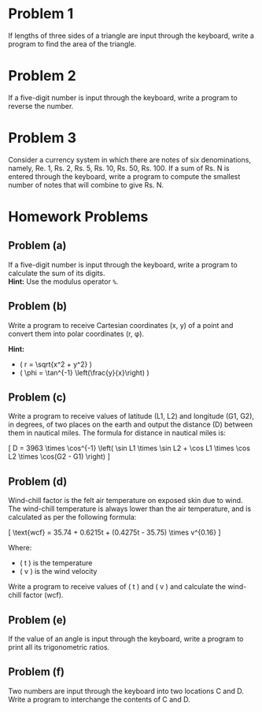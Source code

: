 # Problem 1
If lengths of three sides of a triangle are input through the keyboard, write a program to find the area of the triangle.

# Problem 2
If a five-digit number is input through the keyboard, write a program to reverse the number.

# Problem 3
Consider a currency system in which there are notes of six denominations, namely, Re. 1, Rs. 2, Rs. 5, Rs. 10, Rs. 50, Rs. 100. If a sum of Rs. N is entered through the keyboard, write a program to compute the smallest number of notes that will combine to give Rs. N.





# Homework Problems

## Problem (a)
If a five-digit number is input through the keyboard, write a program to calculate the sum of its digits.  
**Hint:** Use the modulus operator `%`.

## Problem (b)
Write a program to receive Cartesian coordinates (x, y) of a point and convert them into polar coordinates (r, φ).

**Hint:**  
- \( r = \sqrt{x^2 + y^2} \)  
- \( \phi = \tan^{-1} \left(\frac{y}{x}\right) \)

## Problem (c)
Write a program to receive values of latitude (L1, L2) and longitude (G1, G2), in degrees, of two places on the earth and output the distance (D) between them in nautical miles. The formula for distance in nautical miles is:

\[
D = 3963 \times \cos^{-1} \left( \sin L1 \times \sin L2 + \cos L1 \times \cos L2 \times \cos(G2 - G1) \right)
\]

## Problem (d)
Wind-chill factor is the felt air temperature on exposed skin due to wind. The wind-chill temperature is always lower than the air temperature, and is calculated as per the following formula:

\[
\text{wcf} = 35.74 + 0.6215t + (0.4275t - 35.75) \times v^{0.16}
\]

Where:
- \( t \) is the temperature
- \( v \) is the wind velocity

Write a program to receive values of \( t \) and \( v \) and calculate the wind-chill factor (wcf).

## Problem (e)
If the value of an angle is input through the keyboard, write a program to print all its trigonometric ratios.

## Problem (f)
Two numbers are input through the keyboard into two locations C and D. Write a program to interchange the contents of C and D.
